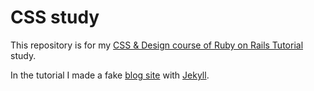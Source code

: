 # CSS study

This repository is for my
[CSS & Design course of Ruby on Rails Tutorial](https://railstutorial.jp/css/)
study.

In the tutorial I made a fake
[blog site](http://pazworld.github.io/index.html)
with
[Jekyll](https://jekyllrb.com/).
